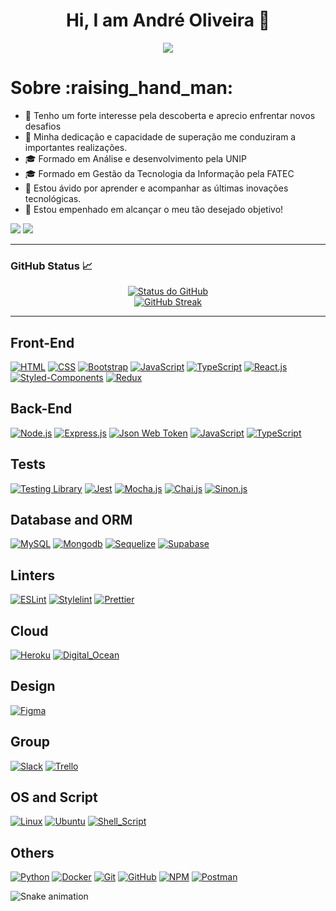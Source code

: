 <h1 align="center">Hi, I am André Oliveira 👋</h1>

<p align="center">
  <a href="#">
    <img src="https://komarev.com/ghpvc/?username=dre-oliveira&color=blueviolet&label=👀+Profile+views">
  </a>
</p>

<h1>Sobre :raising_hand_man:</h1>

- 🏁 Tenho um forte interesse pela descoberta e aprecio enfrentar novos desafios
- 🏅 Minha dedicação e capacidade de superação me conduziram a importantes realizações.
- 🎓 Formado em Análise e desenvolvimento pela UNIP
- 🎓 Formado em Gestão da Tecnologia da Informação pela FATEC
- 🧠 Estou ávido por aprender e acompanhar as últimas inovações tecnológicas.
- 💼 Estou empenhado em alcançar o meu tão desejado objetivo!

<p>
  <a href="hhttps://www.linkedin.com/in/dreoliveira"><img src="https://img.shields.io/badge/-LinkedIn-%230077B5?style=for-the-badge&logo=linkedin&logoColor=white" target="_blank"></a>
  <a href="mailto:work.dreoliveira@gmail.com"><img src="https://img.shields.io/badge/Gmail-D14836?style=for-the-badge&logo=gmail&logoColor=white" target="_blank"></a>
</p>


<hr>

<h3 align="left">GitHub Status 📈</h3>

<p align="center">
  <a href="#">
    <img alt="Status do GitHub" src="https://github-readme-stats-sigma-five.vercel.app/api?username=dre-oliveira&show_icons=true&theme=react">
  </a>
  <br />
  <a href="#">
    <img alt="GitHub Streak" src="https://github-readme-streak-stats.herokuapp.com/?user=dre-oliveira&theme=react">
  </a>
</p>

<hr>

<h2 align="left">Front-End</h2>

[![HTML][HTML-card]][HTML-url]
[![CSS][CSS-card]][CSS-url]
[![Bootstrap][Bootstrap-card]][Bootstrap-url]
[![JavaScript][JavaScript-card]][JavaScript-url]
[![TypeScript][TypeScript-card]][TypeScript-url]
[![React.js][React.js-card]][React.js-url]
[![Styled-Components][Styled-Components-card]][Styled-Components-url]
[![Redux][Redux-card]][Redux-url]

<h2 align="left">Back-End</h2>

[![Node.js][Node.js-card]][Node.js-url]
[![Express.js][Express.js-card]][Express.js-url]
[![Json Web Token][JWT-card]][JWT-url]
[![JavaScript][JavaScript-card]][JavaScript-url]
[![TypeScript][TypeScript-card]][TypeScript-url]

<h2 align="left">Tests</h2>

[![Testing Library][RTL-card]][RTL-url]
[![Jest][Jest-card]][Jest-url]
[![Mocha.js][Mocha.js-card]][Mocha.js-url]
[![Chai.js][Chai.js-card]][Chai.js-url]
[![Sinon.js][Sinon.js-card]][Sinon.js-url]

<h2 align="left">Database and ORM</h2>

[![MySQL][MySQL-card]][MySQL-url]
[![Mongodb][Mongodb-card]][Mongodb-url]
[![Sequelize][Sequelize-card]][Sequelize-url]
[![Supabase][Supabase-card]][Supabase-url]

<h2 align="left">Linters</h2>

[![ESLint][ESLint-card]][ESLint-url]
[![Stylelint][Stylelint-card]][Stylelint-url]
[![Prettier][Prettier-card]][Prettier-url]

<h2 align="left">Cloud</h2>

[![Heroku][Heroku-card]][Heroku-url]
[![Digital_Ocean][Digital-Ocean-card]][Digital-Ocean-url]

<h2 align="left">Design</h2>

[![Figma][Figma-card]][Figma-url]

<h2 align="left">Group</h2>

[![Slack][Slack-card]][Slack-url]
[![Trello][Trello-card]][Trello-url]

<h2 align="left">OS and Script</h2>

[![Linux][Linux-card]][Linux-url]
[![Ubuntu][Ubuntu-card]][Ubuntu-url]
[![Shell_Script][Shell-Script-card]][Shell-Script-url]

<h2 align="left">Others</h2>

[![Python][Python-card]][Python-url]
[![Docker][Docker-card]][Docker-url]
[![Git][Git-card]][Git-url]
[![GitHub][GitHub]][GitHub-url]
[![NPM][NPM-card]][NPM-url]
[![Postman][Postman-card]][Postman-url]

[Node.js-card]: https://img.shields.io/badge/Node.js-339933?style=for-the-badge&logo=nodedotjs&logoColor=black
[Node.js-url]: https://nodejs.org

[NPM-card]: https://img.shields.io/badge/npm-CB3837?style=for-the-badge&logo=npm&logoColor=white
[NPM-url]: https://docs.npmjs.com/about-npm

[React.js-card]: https://img.shields.io/badge/React-20232A?style=for-the-badge&logo=react&logoColor=61DAFB
[React.js-url]: https://react.dev

[Styled-Components-card]: https://img.shields.io/badge/Styled_components-BEC3C9?style=for-the-badge&logo=styled-components&logoColor=A05688
[Styled-Components-url]: https://styled-components.com

[HTML-card]: https://img.shields.io/badge/HTML5-E34F26?style=for-the-badge&logo=html5&logoColor=white
[HTML-url]: https://www.w3.org/html

[CSS-card]: https://img.shields.io/badge/CSS3-1572B6?style=for-the-badge&logo=css3&logoColor=white
[CSS-url]: https://developer.mozilla.org/pt-BR/docs/Web/CSS

[Bootstrap-card]: https://img.shields.io/badge/Bootstrap-563D7C?style=for-the-badge&logo=bootstrap&logoColor=white
[Bootstrap-url]: https://getbootstrap.com

[JavaScript-card]: https://img.shields.io/badge/JavaScript-F7DF1E?style=for-the-badge&logo=javascript&logoColor=black
[JavaScript-url]: https://developer.mozilla.org/pt-BR/docs/Web/JavaScript

[TypeScript-card]: https://img.shields.io/badge/TypeScript-007ACC?style=for-the-badge&logo=typescript&logoColor=white
[TypeScript-url]: https://www.typescriptlang.org/pt

[Python-card]: https://img.shields.io/badge/Python-3670A0?style=for-the-badge&logo=python&logoColor=ffdd54
[Python-url]: https://www.python.org

[Mongodb-card]: https://img.shields.io/badge/Mongodb-47A248?style=for-the-badge&logo=mongodb&logoColor=black
[Mongodb-url]: https://www.mongodb.com

[MySQL-card]: https://img.shields.io/badge/MySQL-225372?style=for-the-badge&logo=mysql&logoColor=white
[MySQL-url]: https://www.mysql.com

[Sequelize-card]: https://img.shields.io/badge/Sequelize-323330?style=for-the-badge&logo=sequelize&logoColor=blue
[Sequelize-url]: https://sequelize.org

[Supabase-card]: https://img.shields.io/badge/Supabase-181818?style=for-the-badge&logo=supabase&logoColor=#3ECFB2
[Supabase-url]: https://supabase.com

[Jest-card]: https://img.shields.io/badge/Jest-FFF?style=for-the-badge&logo=jest&logoColor=C03B13
[Jest-url]: https://jestjs.io/pt-BR

[RTL-card]: https://img.shields.io/badge/Testing_Library-18191A?style=for-the-badge&logo=testing-library&logoColor=FE4646
[RTL-url]: https://testing-library.com/docs/react-testing-library/intro

[Mocha.js-card]: https://img.shields.io/badge/Mocha.js-323330?style=for-the-badge&logo=mocha&logoColor=Brown
[Mocha.js-url]: https://mochajs.org

[Chai.js-card]: https://img.shields.io/badge/Chai.js-323330?style=for-the-badge&logo=chai&logoColor=red
[Chai.js-url]: https://www.chaijs.com

[Sinon.js-card]: https://img.shields.io/badge/Sinon.js-323330?style=for-the-badge&logo=sinon
[Sinon.js-url]: https://sinonjs.org

[Git-card]: https://img.shields.io/badge/Git-F05032?style=for-the-badge&logo=git&logoColor=white
[Git-url]: https://git-scm.com

[GitHub]: https://img.shields.io/badge/Github-181717?style=for-the-badge&logo=github&logoColor=white
[GitHub-url]: https://github.com

[Docker-card]: https://img.shields.io/badge/Docker-1C90ED?style=for-the-badge&logo=docker&logoColor=white
[Docker-url]: https://www.docker.com

[Express.js-card]: https://img.shields.io/badge/Express.js-000000?style=for-the-badge&logo=express&logoColor=white
[Express.js-url]: https://expressjs.com

[Redux-card]: https://img.shields.io/badge/Redux-764ABC?style=for-the-badge&logo=redux&logoColor=white
[Redux-url]: https://redux.js.org

[JWT-card]: https://img.shields.io/badge/Json%20web%20tokens-323330?style=for-the-badge&logo=json-web-tokens&logoColor=pink
[JWT-url]: https://jwt.io/introduction

[Shell-Script-card]: https://img.shields.io/badge/Shell_Script-000000?style=for-the-badge&logo=gnu-bash&logoColor=white
[Shell-Script-url]: https://www.shellscript.sh

[Linux-card]: https://img.shields.io/badge/Linux-EFBB21?style=for-the-badge&logo=linux&logoColor=000
[Linux-url]: https://www.linux.org

[Ubuntu-card]: https://img.shields.io/badge/Ubuntu-E95420?style=for-the-badge&logo=ubuntu&logoColor=white
[Ubuntu-url]: https://ubuntu.com

[Heroku-card]: https://img.shields.io/badge/Heroku-430098?style=for-the-badge&logo=heroku&logoColor=white
[Heroku-url]: https://heroku.com

[Digital-Ocean-card]: https://img.shields.io/badge/Digital_Ocean-0080FF?style=for-the-badge&logo=DigitalOcean&logoColor=white
[Digital-Ocean-url]: https://www.digitalocean.com

[Postman-card]: https://img.shields.io/badge/Postman-FF6C37?style=for-the-badge&logo=Postman&logoColor=white
[Postman-url]: https://postman.com

[Figma-card]: https://img.shields.io/badge/Figma-F24E1E?style=for-the-badge&logo=figma&logoColor=white
[Figma-url]: https://www.figma.com

[Slack-card]: https://img.shields.io/badge/Slack-4A154B?style=for-the-badge&logo=slack&logoColor=white
[Slack-url]: https://slack.com/intl/pt-br

[ESLint-card]: https://img.shields.io/badge/Eslint-3A33D1?style=for-the-badge&logo=eslint&logoColor=white
[ESLint-url]: https://eslint.org

[Prettier-card]: https://img.shields.io/badge/Prettier-1A2C34?style=for-the-badge&logo=prettier&logoColor=F7BA3E
[Prettier-url]: https://prettier.io

[Stylelint-card]: https://img.shields.io/badge/Stylelint-000?style=for-the-badge&logo=stylelint&logoColor=white
[Stylelint-url]: https://stylelint.io

[Trello-card]: https://img.shields.io/badge/Trello-0052CC?style=for-the-badge&logo=trello&logoColor=white
[Trello-url]: https://trello.com/pt-BR
  
![Snake animation](https://github.com/dre-oliveira/dre-oliveira/blob/output/github-contribution-grid-snake.svg)
